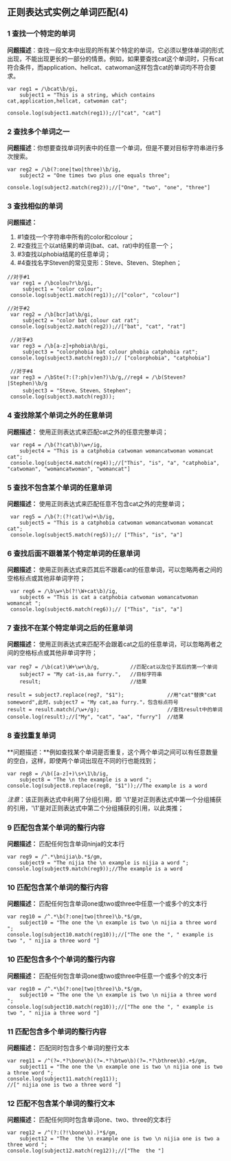 ## 正则表达式实例之单词匹配(4)  
### 1 查找一个特定的单词  
**问题描述**：查找一段文本中出现的所有某个特定的单词，它必须以整体单词的形式出现，不能出现更长的一部分的情景。例如，如果要查找cat这个单词时，只有cat符合条件，而application、hellcat、catwoman这样包含cat的单词均不符合要求。


```
var reg1 = /\bcat\b/gi,
    subject1 = "This is a string, which contains cat,application,hellcat, catwoman cat";

console.log(subject1.match(reg1));//["cat", "cat"]
```

### 2 查找多个单词之一  
**问题描述**：你想要查找单词列表中的任意一个单词，但是不要对目标字符串进行多次搜索。  

```
var reg2 = /\b(?:one|two|three)\b/ig,
    subject2 = "One times two plus one equals three";

console.log(subject2.match(reg2));//["One", "two", "one", "three"]

```

### 3 查找相似的单词  
**问题描述：**  
1. #1查找一个字符串中所有的color和colour；
2. #2查找三个以at结果的单词(bat、cat、rat)中的任意一个；
3. #3查找以phobia结尾的任意单词；
4. #4查找名字Steven的常见变形：Steve、Steven、Stephen；  

```
//对于#1 
 var reg1 = /\bcolou?r\b/gi,
     subject1 = "color colour";
 console.log(subject1.match(reg1));//["color", "colour"]
```

```
//对于#2
 var reg2 = /\b[bcr]at\b/gi,
     subject2 = "color bat colour cat rat";
 console.log(subject2.match(reg2));//["bat", "cat", "rat"]
```

```
 //对于#3
 var reg3 = /\b[a-z]+phobia\b/gi,
     subject3 = "colorphobia bat colour phobia catphobia rat";
 console.log(subject3.match(reg3));// ["colorphobia", "catphobia"]
```

```
 //对于#4
 var reg3 = /\bSte(?:(?:ph|v)en?)\b/g,//reg4 = /\b(Steven?|Stephen)\b/g
     subject3 = "Steve、Steven、Stephen";
 console.log(subject3.match(reg3));
```
### 4 查找除某个单词之外的任意单词  
**问题描述：** 使用正则表达式来匹配cat之外的任意完整单词；  

```
 var reg4 = /\b(?!cat\b)\w+/ig,
    subject4 = "This is a catphobia catwoman womancatwoman womancat cat";
 console.log(subject4.match(reg4));//["This", "is", "a", "catphobia", "catwoman", "womancatwoman", "womancat"]
```
### 5 查找不包含某个单词的任意单词   
**问题描述：** 使用正则表达式来匹配任意不包含cat之外的完整单词；
```
 var reg5 = /\b(?:(?!cat)\w)+\b/ig,
    subject5 = "This is a catphobia catwoman womancatwoman womancat cat";
 console.log(subject5.match(reg5));// ["This", "is", "a"]
```
### 6 查找后面不跟着某个特定单词的任意单词  
**问题描述：** 使用正则表达式来匹其后不跟着cat的任意单词，可以忽略两者之间的空格标点或其他非单词字符；
```
 var reg6 = /\b\w+\b(?!\W+cat\b)/ig,
    subject6 = "This is cat a catphobia catwoman womancatwoman womancat ";
 console.log(subject6.match(reg6));// ["This", "is", "a"]
```
### 7 查找不在某个特定单词之后的任意单词  
**问题描述：** 使用正则表达式来匹配不会跟着cat之后的任意单词，可以忽略两者之间的空格标点或其他非单词字符；  

```
var reg7 = /\b(cat)\W+\w+\b/g,          //匹配cat以及位于其后的第一个单词
    subject7 = "My cat-is,aa furry.",   //目标字符串
    result;                             //结果

result = subject7.replace(reg7, "$1");              //用"cat"替换"cat someword",此时，subject7 = "My cat,aa furry."，包含标点符号
result = result.match(/\w+/g);                      //查找result中的单词                      
console.log(result);//["My", "cat", "aa", "furry"]  //结果
```
### 8 查找重复单词  
**问题描述：**例如查找某个单词是否重复，这个两个单词之间可以有任意数量的空白，这样，即使两个单词出现在不同的行也能找到；  

```
var reg8 = /\b([a-z]+)\s+\1\b/ig,
    subject8 = "The \n the example is a word ";
console.log(subject8.replace(reg8, "$1"));//The example is a word 
```
*注意*：该正则表达式中利用了分组引用，即 '\1'是对正则表达式中第一个分组捕获的引用，'\1'是对正则表达式中第二个分组捕获的引用，以此类推；  
### 9 匹配包含某个单词的整行内容 
**问题描述：** 匹配任何包含单词ninja的文本行  

```
var reg9 = /^.*\bnijia\b.*$/gm,
    subject9 = "The nijia the \n example is nijia a word ";
console.log(subject9.match(reg9));//The example is a word 
```

### 10 匹配包含某个单词的整行内容 
**问题描述：**   匹配任何包含单词one或two或three中任意一个或多个的文本行

```
var reg10 = /^.*\b(?:one|two|three)\b.*$/gm,
	subject10 = "The one the \n example is two \n nijia a three word ";
console.log(subject10.match(reg10));//["The one the ", " example is two ", " nijia a three word "]
```
### 10 匹配包含多个个单词的整行内容
**问题描述：**  匹配任何包含单词one或two或three中任意一个或多个的文本行

```
var reg10 = /^.*\b(?:one|two|three)\b.*$/gm,
	subject10 = "The one the \n example is two \n nijia a three word ";
console.log(subject10.match(reg10));//["The one the ", " example is two ", " nijia a three word "]
```
### 11 匹配包含多个单词的整行内容
**问题描述：**  匹配同时包含多个单词的整行文本  

```
var reg11 = /^(?=.*?\bone\b)(?=.*?\btwo\b)(?=.*?\bthree\b).+$/gm,
	subject11 = "The one the \n example one is two \n nijia one is two a three word ";
console.log(subject11.match(reg11));
//[" nijia one is two a three word "]
```
### 12 匹配不包含某个单词的整行文本
**问题描述：** 匹配任何同时包含单词one、two、three的文本行  

```
var reg12 = /^(?:(?!\bone\b).)*$/gm,
    subject12 = "The  the \n example one is two \n nijia one is two a three word ";
console.log(subject12.match(reg12));//["The  the "]
```
